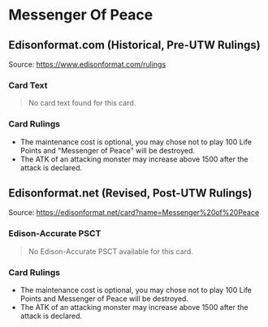 # Messenger Of Peace

## Edisonformat.com (Historical, Pre-UTW Rulings)

Source: https://www.edisonformat.com/rulings

### Card Text

> No card text found for this card.

### Card Rulings

*   The maintenance cost is optional, you may chose not to play 100 Life Points and "Messenger of Peace" will be destroyed.
*   The ATK of an attacking monster may increase above 1500 after the attack is declared.

## Edisonformat.net (Revised, Post-UTW Rulings)

Source: https://edisonformat.net/card?name=Messenger%20of%20Peace

### Edison-Accurate PSCT

> No Edison-Accurate PSCT available for this card.

### Card Rulings

*   The maintenance cost is optional, you may chose not to play 100 Life Points and Messenger of Peace will be destroyed.
*   The ATK of an attacking monster may increase above 1500 after the attack is declared.
            